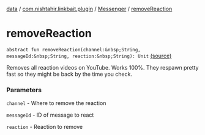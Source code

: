 [data](../../index.md) / [com.nishtahir.linkbait.plugin](../index.md) / [Messenger](index.md) / [removeReaction](.)


# removeReaction

`abstract fun removeReaction(channel:&nbsp;String, messageId:&nbsp;String, reaction:&nbsp;String): Unit` [(source)](https://gitlab.com/nishtahir/linkbait/tree/master/linkbait-plugin-api/src/main/kotlin//com/nishtahir/linkbait/plugin/Messaging.kt#L33)

Removes all reaction videos on YouTube. Works 100%.
They respawn pretty fast so they might be back by the time you check.


### Parameters

`channel` - Where to remove the reaction

`messageId` - ID of message to react

`reaction` - Reaction to remove


